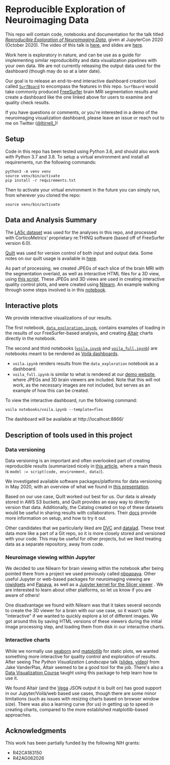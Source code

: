# Reproducible Exploration of Neuroimaging Data
This repo will contain code, notebooks and documentation for the talk titled [*Reproducible Exploration of Neuroimaging Data*](https://cfp.jupytercon.com/2020/schedule/presentation/158/reproducible-exploration-of-neuroimaging-data/), given at JupyterCon 2020 (October 2020). The video of this talk is [here](https://www.youtube.com/watch?v=yXycTif7VmY), and slides are [here](Reproducible_Exploration_of_Neuroimaging_Data.pdf).

Work here is exploratory in nature, and can be use as a guide for implementing similar reproducibility and data visualization pipelines with your own data.
We are not currently releasing the output data used for the dashboard (though may do so at a later date).

Our goal is to release an end-to-end interactive dashboard creation tool called [`SurfBoard`](https://github.com/corticometrics/surfboard) to encompass the features in this repo. 
`SurfBoard` would take commonly produced [FreeSurfer](https://surfer.nmr.mgh.harvard.edu/fswiki) brain MRI segmentation results and create a dashboard like the one linked above for users to examine and quality check results.

If you have questions or comments, or you're interested in a demo of the neuroimaging visualization dashboard, please leave an issue or reach out to me on Twitter ([@ltirrell_](https://twitter.com/ltirrell_))!

## Setup
Code in this repo has been tested using Python 3.6, and should also work with Python 3.7 and 3.8. To setup a virtual environment and install all requirements, run the following commands:
```
python3 -m venv venv
source venv/bin/activate
pip install -r requirements.txt 
```
Then to activate your virtual environment in the future you can simply run, from wherever you cloned the repo:
```
source venv/bin/activate
```

## Data and Analysis Summary
The [LA5c dataset](https://openneuro.org/datasets/ds000030/versions/1.0.0) was used for the analyses in this repo, and processed with CorticoMetrics' proprietary re:THINQ software (based off of FreeSurfer version 6.0).

[Quilt](https://quiltdata.com/) was used for version control of both input and output data.
Some notes on our quilt usage is available in [here](notebooks/quilt.ipynb).

As part of processing, we created JPEGs of each slice of the brain MRI with the segmentation overlaid, as well as interactive HTML files for a 3D view, using [this script](scripts/create_images.py).
These JPEGs and 3D views are used in creating interactive quality control plots, and were created using [Nilearn](https://nilearn.github.io/).
An example walking through some steps involved is in this [notebook](notebooks/nilearn.ipynb).

## Interactive plots
We provide interactive visualizations of our results.

The first notebook, [`data_exploration.ipynb`](notebooks/data_exploration.ipynb), contains examples of loading in the results of our FreeSurfer-based analysis, and creating [Altair](https://altair-viz.github.io/) charts directly in the notebook.

The second and third notebooks ([`voila.ipynb`](notebooks/voila.ipynb) and [`voila_full.ipynb`](notebooks/voila_full.ipynb)) are notebooks meant to be rendered as [Voilà dashboards](https://github.com/voila-dashboards/voila).
- `voila.ipynb` renders results from the `data_exploration` notebook as a dashboard. 
- `voila_full.ipynb` is similar to what is rendered at our [demo website](https://viz.corticometrics.com/), where JPEGs and 3D brain viewers are included. Note that this will not work, as the necessary images are not included, but serves as an example of how this can be created.

To view the interactive dashboard, run the following command:
```
voila notebooks/voila.ipynb --template=flex
```
The dashboard will be available at http://localhost:8866/

## Description of tools used in this project
### Data versioning
Data versioning is an important and often overlooked part of creating reproducible results (summarized nicely in [this article](https://medium.com/pytorch/how-to-iterate-faster-in-machine-learning-by-versioning-data-and-models-featuring-detectron2-4fd2f9338df5), where a main thesis is `model := script(code, environment, data)`).

We investigated available software packages/platforms for data versioning in May 2020, with an overview of what we found in [this presentation](data_versioning_platforms.pdf).

Based on our use case, Quilt worked out best for us. Our data is already stored in AWS S3 buckets, and Quilt provides an easy way to directly version that data. Additionally, the Catalog created on top of these datasets would be useful in sharing results with collaborators.
Their [docs](https://docs.quiltdata.com/) provide more information on setup, and how to try it out.

Other candidates that we particularly liked are [DVC](https://dvc.org/) and [datalad](https://www.datalad.org/). These treat data more like a part of a Git repo, so it is more closely stored and versioned with your code.
This may be useful for other projects, but we liked treating data as a separate repository, away from code.

### Neuroimage viewing within Jupyter
We decided to use Nilearn for brain viewing within the notebook after being pointed there from a project we used previously called [nbpapaya](https://github.com/akeshavan/nbpapaya).
Other useful Jupyter or web-based packages for neuroimaging viewing are [niwidgets](https://github.com/nipy/niwidgets) and [Papaya](https://github.com/rii-mango/Papaya/), as well as a [Jupyter kernel for the Slicer viewer](https://github.com/Slicer/SlicerJupyter) . 
We are interested to learn about other platforms, so let us know if you are aware of others!

One disadvantage we found with Nilearn was that it takes several seconds to create the 3D viewer for a brain with our use case, so it wasn't quite "interactive" if we wanted to quickly explore a lot of different images.
We got around this by saving HTML versions of these viewers during the initial image processing step, and loading them from disk in our interactive charts.

### Interactive charts
While we normally use [seaborn](https://seaborn.pydata.org/) and [matplotlib](https://matplotlib.org/) for static plots, we wanted something more interactive for quality control and exploration of results.
After seeing *The Python Visualization Landscape* talk ([slides](https://speakerdeck.com/jakevdp/pythons-visualization-landscape-pycon-2017), [video](https://www.youtube.com/watch?v=FytuB8nFHPQ)) from Jake VanderPlas, Altair seemed to be a good tool for the job.
There's also a [Data Visualization Course](https://github.com/uwdata/visualization-curriculum) taught using this package to help learn how to use it.

We found Altair (and the [Vega](https://vega.github.io/vega/) JSON output it is built on) has good support in our Jupyter/Voilà/web based use cases, though there are some minor limitations (such as issues with resizing charts based on browser window size). There was also a learning curve (for us) in getting up to speed in creating charts, compared to the more established matplotlib-based approaches.

## Acknowledgments

This work has been partially funded by the following NIH grants:
- R42CA183150
- R42AG062026
